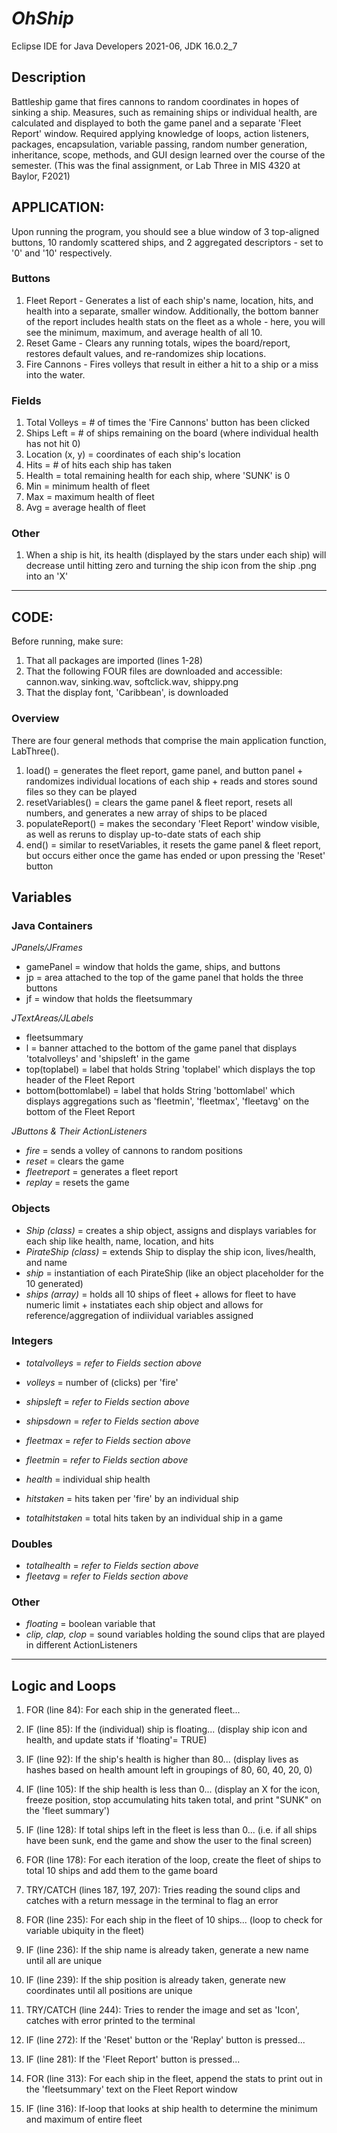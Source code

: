 # _OhShip_

Eclipse IDE for Java Developers 2021-06, JDK 16.0.2_7


## Description
Battleship game that fires cannons to random coordinates in hopes of sinking a ship. Measures, such as remaining ships or individual health, are calculated and displayed to both the game panel and a separate 'Fleet Report' window. Required applying knowledge of loops, action listeners, packages, encapsulation, variable passing, random number generation, inheritance, scope, methods, and GUI design learned over the course of the semester.
(This was the final assignment, or Lab Three in MIS 4320 at Baylor, F2021)


## APPLICATION:

Upon running the program, you should see a blue window of 3 top-aligned buttons, 10 randomly scattered ships, and 2 aggregated descriptors - set to '0' and '10' respectively.


### Buttons
1. Fleet Report - Generates a list of each ship's name, location, hits, and health into a separate, smaller window. Additionally, the bottom banner of the report includes health stats on the fleet as a whole - here, you will see the minimum, maximum, and average health of all 10. 
2. Reset Game - Clears any running totals, wipes the board/report, restores default values, and re-randomizes ship locations. 
3. Fire Cannons - Fires volleys that result in either a hit to a ship or a miss into the water. 

### Fields
1. Total Volleys = # of times the 'Fire Cannons' button has been clicked 
2. Ships Left = # of ships remaining on the board (where individual health has not hit 0)
3. Location (x, y) = coordinates of each ship's location 
4. Hits = # of hits each ship has taken 
5. Health = total remaining health for each ship, where 'SUNK' is 0
6. Min = minimum health of fleet
7. Max = maximum health of fleet
8. Avg = average health of fleet

### Other
1. When a ship is hit, its health (displayed by the stars under each ship) will decrease until hitting zero and turning the ship icon from the ship .png into an 'X' 

***

## CODE:
Before running, make sure: 
1. That all packages are imported (lines 1-28)
2. That the following FOUR files are downloaded and accessible: cannon.wav, sinking.wav, softclick.wav, shippy.png
3. That the display font, 'Caribbean', is downloaded


### Overview
There are four general methods that comprise the main application function, LabThree(). 
1. load() = generates the fleet report, game panel, and button panel + randomizes individual locations of each ship + reads and stores sound files so they can be played
2. resetVariables() = clears the game panel & fleet report, resets all numbers, and generates a new array of ships to be placed 
3. populateReport() = makes the secondary 'Fleet Report' window visible, as well as reruns to display up-to-date stats of each ship 
4. end() = similar to resetVariables, it resets the game panel & fleet report, but occurs either once the game has ended or upon pressing the 'Reset' button 


## Variables 

### Java Containers 
_JPanels/JFrames_
- gamePanel = window that holds the game, ships, and buttons
- jp = area attached to the top of the game panel that holds the three buttons 
- jf = window that holds the fleetsummary 

_JTextAreas/JLabels_
- fleetsummary 
- l = banner attached to the bottom of the game panel that displays 'totalvolleys' and 'shipsleft' in the game 
- top(toplabel) = label that holds String 'toplabel' which displays the top header of the Fleet Report 
- bottom(bottomlabel) = label that holds String 'bottomlabel' which displays aggregations such as 'fleetmin', 'fleetmax', 'fleetavg' on the bottom of the Fleet Report

_JButtons & Their ActionListeners_
- _fire_ = sends a volley of cannons to random positions 
- _reset_ = clears the game
- _fleetreport_ = generates a fleet report 
- _replay_ = resets the game 

### Objects 
- _Ship (class)_ = creates a ship object, assigns and displays variables for each ship like health, name, location, and hits
- _PirateShip (class)_ = extends Ship to display the ship icon, lives/health, and name 
- _ship_ = instantiation of each PirateShip (like an object placeholder for the 10 generated) 
- _ships (array)_ = holds all 10 ships of fleet + allows for fleet to have numeric limit + instatiates each ship object and allows for reference/aggregation of indiividual variables assigned 

### Integers
- _totalvolleys_ = _refer to Fields section above_ 
- _volleys_ = number of (clicks) per 'fire' 
- _shipsleft_ = _refer to Fields section above_ 
- _shipsdown_ = _refer to Fields section above_ 
- _fleetmax_ = _refer to Fields section above_ 
- _fleetmin_ = _refer to Fields section above_ 

- _health_ = individual ship health
- _hitstaken_ = hits taken per 'fire' by an individual ship 
- _totalhitstaken_ = total hits taken by an individual ship in a game 

### Doubles
- _totalhealth_ = _refer to Fields section above_ 
- _fleetavg_ = _refer to Fields section above_ 

### Other
- _floating_ = boolean variable that 
- _clip, clap, clop_ = sound variables holding the sound clips that are played in different ActionListeners

***

## Logic and Loops

1. FOR (line 84): For each ship in the generated fleet...
2. IF (line 85): If the (individual) ship is floating... (display ship icon and health, and update stats if 'floating'= TRUE)
3. IF (line 92): If the ship's health is higher than 80... (display lives as hashes based on health amount left in groupings of 80, 60, 40, 20, 0)
4. IF (line 105): If the ship health is less than 0... (display an X for the icon, freeze position, stop accumulating hits taken total, and print "SUNK" on the 'fleet summary') 
5. IF (line 128): If total ships left in the fleet is less than 0... (i.e. if all ships have been sunk, end the game and show the user to the final screen) 

7. FOR (line 178): For each iteration of the loop, create the fleet of ships to total 10 ships and add them to the game board
8. TRY/CATCH (lines 187, 197, 207): Tries reading the sound clips and catches with a return message in the terminal to flag an error 
9. FOR (line 235): For each ship in the fleet of 10 ships... (loop to check for variable ubiquity in the fleet) 
10. IF (line 236): If the ship name is already taken, generate a new name until all are unique 
11. IF (line 239): If the ship position is already taken, generate new coordinates until all positions are unique 
12. TRY/CATCH (line 244): Tries to render the image and set as 'Icon', catches with error printed to the terminal

13. IF (line 272): If the 'Reset' button or the 'Replay' button is pressed...
14. IF (line 281): If the 'Fleet Report' button is pressed...
15. FOR (line 313): For each ship in the fleet, append the stats to print out in the 'fleetsummary' text on the Fleet Report window 
16. IF (line 316): If-loop that looks at ship health to determine the minimum and maximum of entire fleet





